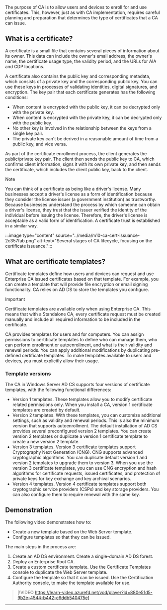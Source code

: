 The purpose of CA is to allow users and devices to enroll for and use certificates. This, however, just as with CA implementation, requires careful planning and preparation that determines the type of certificates that a CA can issue.

## What is a certificate?

A certificate is a small file that contains several pieces of information about its owner. This data can include the owner's email address, the owner's name, the certificate usage type, the validity period, and the URLs for AIA and CDP locations.

A certificate also contains the public key and corresponding metadata, which consists of a private key and the corresponding public key. You can use these keys in processes of validating identities, digital signatures, and encryption. The key pair that each certificate generates has the following conditions:

 -  When content is encrypted with the public key, it can be decrypted only with the private key.
 -  When content is encrypted with the private key, it can be decrypted only with the public key.
 -  No other key is involved in the relationship between the keys from a single key pair.
 -  The private key can't be derived in a reasonable amount of time from a public key, and vice versa.

As part of the certificate enrollment process, the client generates the public/private key pair. The client then sends the public key to CA, which confirms client information, signs it with its own private key, and then sends the certificate, which includes the client public key, back to the client.

> [!NOTE]
> You can think of a certificate as being like a driver's license. Many businesses accept a driver's license as a form of identification because they consider the license issuer (a government institution) as trustworthy. Because businesses understand the process by which someone can obtain a driver's license, they trust that the issuer verified the identity of the individual before issuing the license. Therefore, the driver's license is acceptable as a valid form of identification. A certificate trust is established in a similar way.

:::image type="content" source="../media/m10-ca-cert-issuance-2c357fab.png" alt-text="Several stages of CA lifecycle, focusing on the certificate issuance.":::


## What are certificate templates?

Certificate templates define how users and devices can request and use Enterprise CA issued certificates based on that template. For example, you can create a template that will provide file encryption or email signing functionality. CA relies on AD DS to store the templates you configure.

> [!IMPORTANT]
> Certificate templates are available only when using Enterprise CA. This means that with a Standalone CA, every certificate request must be created manually and include all required information to be included in the certificate.

CA provides templates for users and for computers. You can assign permissions to certificate templates to define who can manage them, who can perform enrollment or autoenrollment, and what is their validity and renewal periods. You can apply additional modifications by duplicating pre-defined certificate templates. To make templates available to users and devices, you must explicitly allow their usage.

### Template versions

The CA in Windows Server AD CS supports four versions of certificate templates, with the following functional differences:

 -  Version 1 templates. These templates allow you to modify certificate related permissions only. When you install a CA, version 1 certificate templates are created by default.
 -  Version 2 templates. With these templates, you can customize additional settings, such as validity and renewal periods. This is also the minimum version that supports autoenrollment. The default installation of AD CS provides several preconfigured version 2 templates. You can create version 2 templates or duplicate a version 1 certificate template to create a new version 2 template.
 -  Version 3 templates. Version 3 certificate templates support Cryptography Next Generation (CNG). CNG supports advanced cryptographic algorithms. You can duplicate default version 1 and version 2 templates to upgrade them to version 3. When you use the version 3 certificate templates, you can use CNG encryption and hash algorithms for certificate requests, issued certificates, and protection of private keys for key exchange and key archival scenarios.
 -  Version 4 templates. Version 4 certificate templates support both cryptographic service providers (CSPs) and key storage providers. You can also configure them to require renewal with the same key.

## Demonstration

The following video demonstrates how to:

 -  Create a new template based on the Web Server template.
 -  Configure templates so that they can be issued.

The main steps in the process are:

1.  Create an AD DS environment. Create a single-domain AD DS forest.
2.  Deploy an Enterprise Root CA.
3.  Create a custom certificate template. Use the Certificate Templates console to duplicate the Web Server template.
4.  Configure the template so that it can be issued. Use the Certification Authority console, to make the template available for use.

> [!VIDEO https://learn-video.azurefd.net/vod/player?id=880e51d5-9b2e-4544-b442-c6ddb540475e]

---

##
